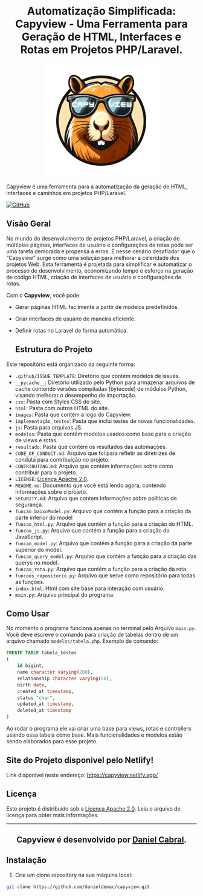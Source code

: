 <h1 align="center">Automatização Simplificada: Capyview - Uma Ferramenta para Geração de HTML, Interfaces e Rotas em Projetos PHP/Laravel.</h1> 
<p align="center">
  <img width="300" height="300" src="images/capyview.png" alt="Logo do Capyview">
</p>
Capyview é uma ferramenta para a automatização da geração de HTML, interfaces e caminhos em projetos PHP/Laravel.

[![GitHub](https://img.shields.io/badge/Licença-Apache%202.0-blue)](https://github.com/danieldemac/capyview/blob/main/LICENSE)

## Visão Geral

No mundo do desenvolvimento de projetos PHP/Laravel, a criação de múltiplas páginas, interfaces de usuário e configurações de rotas pode ser uma tarefa demorada e propensa a erros. É nesse cenário desafiador que o “Capyview” surge como uma solução para melhorar a celeridade dos projetos Web. Esta ferramenta é projetada para simplificar e automatizar o processo de desenvolvimento, economizando tempo e esforço na geração de código HTML, criação de interfaces de usuário e configurações de rotas.

Com o **Capyview**, você pode:

- Gerar páginas HTML facilmente a partir de modelos predefinidos.
- Criar interfaces de usuário de maneira eficiente.
- Definir rotas no Laravel de forma automática.

  ## Estrutura do Projeto

Este repositório está organizado da seguinte forma:

- `.github/ISSUE_TEMPLATE`: Diretório que contém modelos de issues.
- `__pycache__`: Diretório utilizado pelo Python para armazenar arquivos de cache contendo versões compiladas (bytecode) de módulos Python, visando melhorar o desempenho de importação.
- `css`: Pasta com Styles CSS do site.
- `html`: Pasta com outros HTML do site.
- `images`: Pasta que contém a logo do Capyview.
- `implementação_testes`: Pasta que inclui testes de novas funcionalidades.
- `js`: Pasta para arquivos JS.
- `modelos`: Pasta que contém modelos usados como base para a criação de views e rotas.
- `resultado`: Pasta que contém os resultados das automações.
- `CODE_OF_CONDUCT.md`: Arquivo que foi para refletir as diretrizes de conduta para contribuição no projeto.
- `CONTRIBUTING.md`: Arquivo que contém informações sobre como contribuir para o projeto.
- `LICENSE`: [Licença Apache 2.0](https://github.com/danieldemac/capyview/blob/main/LICENSE).
- `README.md`: Documento que você está lendo agora, contendo informações sobre o projeto.
- `SECURITY.md`: Arquivo que contem informações sobre políticas de segurança.
- `funcao_baixoModel.py`: Arquivo que contém a função para a criação da parte inferior do model
- `funcao_html.py`: Arquivo que contém a função para a criação do HTML.
- `funcao_js.py`: Arquivo que contém a função para a criação do JavaScript.
- `funcao_model.py`: Arquivo que contém a função para a criação da parte superior do model.
- `funcao_query_model.py`: Arquivo que contém a função para a criação das querys no model.
- `funcao_rota.py`: Arquivo que contém a função para a criação da rota.
- `funcoes_repositorio.py`: Arquivo que serve como repositório para todas as funções.
- `index.html`: Html com site base para interação com usuário.
- `main.py`: Arquivo principal do programa.

## Como Usar

No momento o programa funciona apenas no terminal pelo Arquivo `main.py`. Você deve escreve o comando para criação de tabelas dentro de um arquivo chamado `modelos/tabela.php`.
Exemplo de comando:
```sql
CREATE TABLE tabela_testes
(
    id bigint,
    name character varying(200),
    relationship character varying(50),
    birth date,
    created_at timestamp,
    status "char",
    updated_at timestamp,
    deleted_at timestamp
)
```
Ao rodar o programa ele vai criar uma base para views, rotas e controllers usando essa tabela como base. Mais funcionalidades e modelos estão sendo elaborados para esse projeto.

## Site do Projeto disponivel pelo Netlify!

Link disponivel neste endereço: https://capyview.netlify.app/

## Licença

Este projeto é distribuído sob a [Licença Apache 2.0](https://github.com/danieldemac/capyview/blob/main/LICENSE). Leia o arquivo de licença para obter mais informações.

---

<h2 align="center">Capyview é desenvolvido por <a href='https://github.com/danieldemac'>Daniel Cabral</a>.</h2>

## Instalação

1. Crie um clone repository na sua máquina local:

```bash
git clone https://github.com/danieldemac/capyview.git
